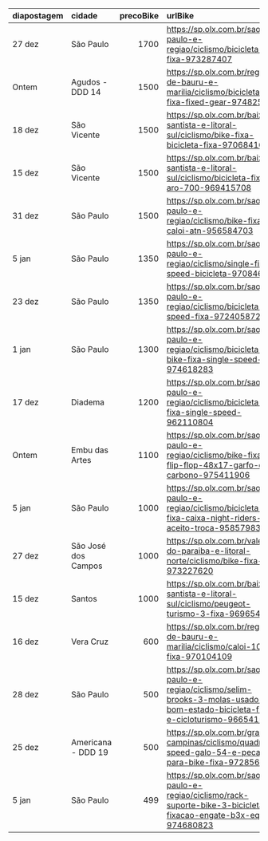 | diapostagem   | cidade              |   precoBike | urlBike                                                                                                                         |
|:--------------|:--------------------|------------:|:--------------------------------------------------------------------------------------------------------------------------------|
| 27 dez        | São Paulo           |        1700 | https://sp.olx.com.br/sao-paulo-e-regiao/ciclismo/bicicleta-fixa-973287407                                                      |
| Ontem         | Agudos - DDD 14     |        1500 | https://sp.olx.com.br/regiao-de-bauru-e-marilia/ciclismo/bicicleta-fixa-fixed-gear-974825695                                    |
| 18 dez        | São Vicente         |        1500 | https://sp.olx.com.br/baixada-santista-e-litoral-sul/ciclismo/bike-fixa-bicicleta-fixa-970684168                                |
| 15 dez        | São Vicente         |        1500 | https://sp.olx.com.br/baixada-santista-e-litoral-sul/ciclismo/bicicleta-fixa-aro-700-969415708                                  |
| 31 dez        | São Paulo           |        1500 | https://sp.olx.com.br/sao-paulo-e-regiao/ciclismo/bike-fixa-caloi-atn-956584703                                                 |
| 5 jan         | São Paulo           |        1350 | https://sp.olx.com.br/sao-paulo-e-regiao/ciclismo/single-fixa-speed-bicicleta-970846740                                         |
| 23 dez        | São Paulo           |        1350 | https://sp.olx.com.br/sao-paulo-e-regiao/ciclismo/bicicleta-speed-fixa-972405872                                                |
| 1 jan         | São Paulo           |        1300 | https://sp.olx.com.br/sao-paulo-e-regiao/ciclismo/bicicleta-bike-fixa-single-speed-974618283                                    |
| 17 dez        | Diadema             |        1200 | https://sp.olx.com.br/sao-paulo-e-regiao/ciclismo/bicicleta-fixa-single-speed-962110804                                         |
| Ontem         | Embu das Artes      |        1100 | https://sp.olx.com.br/sao-paulo-e-regiao/ciclismo/bike-fixa-flip-flop-48x17-garfo-de-carbono-975411906                          |
| 5 jan         | São Paulo           |        1000 | https://sp.olx.com.br/sao-paulo-e-regiao/ciclismo/bicicleta-fixa-caixa-night-riders-nao-aceito-troca-958579837                  |
| 27 dez        | São José dos Campos |        1000 | https://sp.olx.com.br/vale-do-paraiba-e-litoral-norte/ciclismo/bike-fixa-973227620                                              |
| 15 dez        | Santos              |        1000 | https://sp.olx.com.br/baixada-santista-e-litoral-sul/ciclismo/peugeot-turismo-3-fixa-969654306                                  |
| 16 dez        | Vera Cruz           |         600 | https://sp.olx.com.br/regiao-de-bauru-e-marilia/ciclismo/caloi-10-fixa-970104109                                                |
| 28 dez        | São Paulo           |         500 | https://sp.olx.com.br/sao-paulo-e-regiao/ciclismo/selim-brooks-3-molas-usado-bom-estado-bicicleta-fixa-e-cicloturismo-966541514 |
| 25 dez        | Americana - DDD 19  |         500 | https://sp.olx.com.br/grande-campinas/ciclismo/quadro-speed-galo-54-e-pecas-para-bike-fixa-972856730                            |
| 5 jan         | São Paulo           |         499 | https://sp.olx.com.br/sao-paulo-e-regiao/ciclismo/rack-suporte-bike-3-bicicletas-fixacao-engate-b3x-eqmax-974680823             |